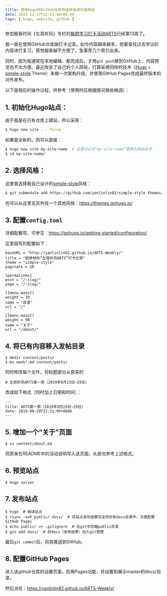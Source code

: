 ```yaml
---
title: 使用Hugo将GitHub仓库快速改造成内容网站
date: 2019-12-17T22:53:48+08:00
tags: [ hugo, website, github ]
---
```


参加极客时间《左耳听风》专栏的[每周学习打卡活动ARTS](https://github.com/yanlinlin82/ARTS-Weekly/)已经第13周了。

我一直在使用GitHub仓库做打卡记录。如今内容越来越多，想要查找过去学过的内容进行复习，感觉越来越不方便了，急需弄几个索引出来。

同时，因为我通常在本地编辑，都完成后，才用`git push`推到GitHub上，内容预览也不太方便。最近改变了自己的个人网站，打算采用同样的技术（[Hugo](https://gohugo.io/) + [simple-style](https://github.com/yanlinlin82/simple-style/) Theme）来做一次架构升级，并使用GitHub Pages完成最终版本的对外发布。

以下是相应的操作过程，供参考（使用时应根据情况做些微调）：

## 1. 初始化Hugo站点：

由于我是在已有仓库上建站，所以采用：

```sh
$ hugo new site . --force
```

如果是全新的，则可以直接：

```sh
$ hugo new site my-site-name  # 这里可以将“my-site-name”更换为其他名字
$ cd my-site-name/
```

## 2. 选择风格：

这里我选择我自己设计的[simple-style](https://github.com/yanlinlin82/simple-style)风格：

```sh
$ git submodule add https://github.com/yanlinlin82/simple-style themes/simple-style
```

也可以从这里去另外找一个其他风格：<https://themes.gohugo.io/>

## 3. 配置`config.toml`

详细配置项，可参见：<https://gohugo.io/getting-started/configuration/>

这里我写的配置如下：

```
baseURL = "http://yanlinlin82.github.io/ARTS-Weekly/"
title = "颜林林的“左耳听风ARTS”打卡记录"
theme = "simple-style"
paginate = 20

[permalinks]
post = "/:slug/"
page = "/:slug/"

[[menu.main]]
weight = 10
name = "目录"
url = "/"

[[menu.main]]
weight = 90
name = "关于"
url = "/about/"
```

## 4. 将已有内容移入发帖目录

```
$ mkdir content/posts/
$ mv week*.md content/posts/
```

同时修改每个文件，将标题部分从原来的

```
# 左耳听风ARTS第一周（2019年9月23日~29日）
```

改成如下格式（同时加上日期和时间）：

```
---
title: ARTS第一周（2019年9月23日~29日）
date: 2019-09-29T22:11:09+0800
---
```

## 5. 增加一个“关于”页面

```
$ vi content/about.md
```

将原来在README中的活动说明写入该页面。头部也参考上述格式。

## 6. 预览站点

```
$ hugo server
```

## 7. 发布站点

```
$ hugo  # 编译站点
$ rsync -avP public/ docs/  # 将站点发布结果完全同步到docs目录中，方便配置GitHub Pages
$ echo public/ >> .gitignore  # 在git中忽略public目录
$ git add docs/  # 将docs（发布结果）加入git管理
```

最后`git commit`后，将其推送到GitHub。

## 8. 配置GitHub Pages

进入该github仓库的设置页面，启用Pages功能，并设置到展示master的docs/目录。

然后浏览：<https://yanlinlin82.github.io/ARTS-Weekly/>
